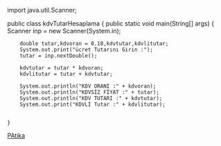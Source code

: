 import java.util.Scanner;

public class kdvTutarHesaplama {
        public static void main(String[] args) {
        Scanner inp = new Scanner(System.in);

        double tutar,kdvoran = 0.18,kdvtutar,kdvlitutar;
        System.out.print("ücret Tutarını Girin :");
        tutar = inp.nextDouble();

        kdvtutar = tutar * kdvoran;
        kdvlitutar = tutar + kdvtutar;

        System.out.println("KDV ORANI :" + kdvoran);
        System.out.println("KDVSİZ FİYAT :" + tutar);
        System.out.println("KDV TUTARI :" + kdvtutar);
        System.out.print("KDVLİ Tutar :" + kdvlitutar);


    }

[PAtika](https://www.patika.dev)
